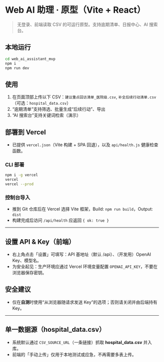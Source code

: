 
# Web AI 助理 · 原型（Vite + React）

> 无登录、前端读取 CSV 的可运行原型。支持逾期清单、日报中心、AI 搜索台。

## 本地运行
```bash
cd web_ai_assistant_mvp
npm i
npm run dev
```

## 使用
1. 在页面顶部上传以下 CSV：`建议重点回访清单_医院级.csv`, `补全后续行动清单.csv`（可选：`hospital_data.csv`）
2. “逾期清单”支持筛选、批量生成“后续行动”、导出
3. “AI 搜索台”支持关键词检索（演示）

## 部署到 Vercel
- 已提供 `vercel.json`（Vite 构建 + SPA 回退），以及 `api/health.js` 健康检查函数。

### CLI 部署
```bash
npm i -g vercel
vercel
vercel --prod
```

### 控制台导入
- 推到 Git 仓库后在 Vercel 选择 Vite 框架，Build: `npm run build`，Output: `dist`
- 构建完成后访问 `/api/health` 应返回 `{ ok: true }`


---

## 设置 API & Key（前端）
- 右上角点击「设置」可填写：API 基地址（默认 /api）、（开发用）OpenAI Key、模型名。
- 为安全起见：生产环境应通过 Vercel 环境变量配置 `OPENAI_API_KEY`，不要在浏览器保存密钥。

## 安全建议
- 仅在**自测**时使用“从浏览器随请求发送 Key”的选项；否则请关闭并由后端持有 Key。


---

## 单一数据源（hospital_data.csv）
- 系统默认通过 `CSV_SOURCE_URL`（一条链接）抓取 **hospital_data.csv** 并入库。
- 前端的「手动上传」仅用于本地测试或应急，不再需要多表上传。
